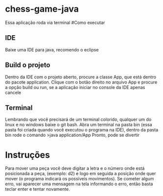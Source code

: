 # chess-game-java
Essa aplicação roda via terminal
#Como executar
## IDE
Baixe uma IDE para java, recomendo o eclipse
## Build o projeto
Dentro da IDE com o projeto aberto, procure a classe App, que está dentro do pacote application.
Clique com o botão direito no arquivo App e procure a opção build ou run, se a aplicação iniciar no console da IDE apenas cancele
## Terminal
Lembrando que você precisará de um terminal colorido, qualquer um do linux e no windows baixe o git bash.
Abra um terminal na pasta bin (essa pasta foi criada quando você executou o programa na IDE), dentro da pasta bin rode o comando >java application/App
Pronto, pode se divertir

# Instruções
Para mover uma peça você deve digitar a letra e o número onde está posicionada a peça, (exemplo: 
d2) e logo em seguida a posição onde quer mover (o programa indicará os possíveis movimentos).
Se cometer algum erro, vai aparecer uma mensagem na tela informando o erro, então basta teclar enter e tentar novamente.

